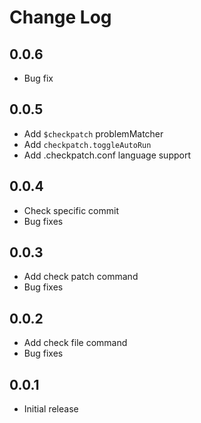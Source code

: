 # Change Log

## 0.0.6
- Bug fix

## 0.0.5
- Add `$checkpatch` problemMatcher
- Add `checkpatch.toggleAutoRun`
- Add .checkpatch.conf language support

## 0.0.4
- Check specific commit
- Bug fixes

## 0.0.3

- Add check patch command
- Bug fixes


## 0.0.2

- Add check file command
- Bug fixes

## 0.0.1

- Initial release
